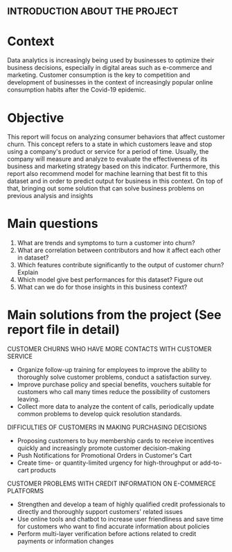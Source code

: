## INTRODUCTION ABOUT THE PROJECT
# Context
Data analytics is increasingly being used by businesses to optimize their business decisions, especially in digital areas such as e-commerce and marketing. Customer consumption is the key to competition and development of businesses in the context of increasingly popular online consumption habits after the Covid-19 epidemic.
# Objective
This report will focus on analyzing consumer behaviors that affect customer churn. This concept refers to a state in which customers leave and stop using a company's product or service for a period of time. Usually, the company will measure and analyze to evaluate the effectiveness of its business and marketing strategy based on this indicator. Furthermore, this report also recommend model for machine learning that best fit to this dataset and in order to predict output for business in this context. On top of that, bringing out some solution that can solve business problems on previous analysis and insights
# Main questions
1) What are trends and symptoms to turn a customer into churn?
2) What are correlation between contributors and how it affect each other in dataset?
3) Which features contribute significantly to the output of customer churn? Explain
4) Which model give best performances for this dataset? Figure out
5) What can we do for those insights in this business context?
# Main solutions from the project (See report file in detail)

CUSTOMER CHURNS WHO HAVE MORE CONTACTS WITH CUSTOMER SERVICE
* Organize follow-up training for employees to improve the ability to thoroughly solve customer problems, conduct a satisfaction survey.
* Improve purchase policy and special benefits, vouchers suitable for customers who call many times reduce the possibility of customers leaving.
* Collect more data to analyze the content of calls, periodically update common problems to develop quick resolution standards.

DIFFICULTIES OF CUSTOMERS IN MAKING PURCHASING DECISIONS
* Proposing customers to buy membership cards to receive incentives quickly and increasingly promote customer decision-making
* Push Notifications for Promotional Orders in Customer's Cart
* Create time- or quantity-limited urgency for high-throughput or add-to-cart products

CUSTOMER PROBLEMS WITH CREDIT INFORMATION ON E-COMMERCE PLATFORMS
* Strengthen and develop a team of highly qualified credit professionals to directly and thoroughly support customers' related issues
* Use online tools and chatbot to increase user friendliness and save time for customers who want to find accurate information about policies
* Perform multi-layer verification before actions related to credit payments or information changes
